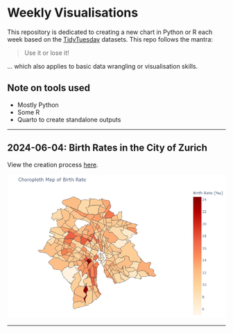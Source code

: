 # Weekly Visualisations

This repository is dedicated to creating a new chart in Python or R each week based on the [TidyTuesday](https://github.com/rfordatascience/tidytuesday) datasets. This repo follows the mantra: 

> Use it or lose it!

... which also applies to basic data wrangling or visualisation skills.

## Note on tools used

- Mostly Python
- Some R
- Quarto to create standalone outputs

***

## 2024-06-04: Birth Rates in the City of Zurich

View the creation process [here](https://html-preview.github.io/?url=https://github.com/MathiasSteilen/TidyTuesday/blob/main/2024-06-04/tt.html).

<p align="center">
  <img src="./2024-06-04/chart.png" width="600" />
</p>

***